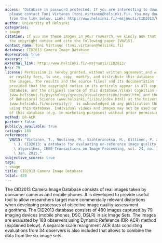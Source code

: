 ```yaml
---
access: 'Database is password protected. If you are interesting to download the database,
  please contact Toni Virtanen (toni.virtanen@helsinki.fi). You may download the database
  from the link below. Link: http://www.helsinki.fi/~msjnuuti/CID2013/CID2013.zip'
author: University of Helsinki
categories:
- image
citation: If you use these images in your research, we kindly ask that you follow
  the copyright notice and cite the following paper [VNV15].
contact_name: Toni Virtanen (toni.virtanen@helsinki.fi)
database: CID2013 Camera Image Database
deprecated: true
excerpt: ''
external_link: http://www.helsinki.fi/~msjnuuti/CID2013/
hrc: 79
license: Permission is hereby granted, without written agreement and without license
  or royalty fees, to use, copy, modify, and distribute this database (the videos,
  the images, the results and the source files) and its documentation for any purpose,
  provided that the copyright notice in its entirely appear in all copies of this
  database, and the original source of this database,Visual Cognition research group
  (www.helsinki.fi/psychology/groups/visualcognition/index.htm) and the Institute
  of Behavioral Science (www.helsinki.fi/ibs/index.html) at the University Helsinki
  (www.helsinki.fi/university/), is acknowledged in any publication that reports research
  using this database. Individual videos and images may not be used outside the scope
  of this database (e.g. in marketing purposes) without prior permission.
method: DR-ACR
partner: false
publicly_available: true
ratings: 188
references:
  VNV15: "Virtanen, T., Nuutinen, M., Vaahteranoksa, M., Oittinen, P. and H\xE4kkinen,\
    \ J. CID2013: a database for evaluating no-reference image quality assessment\
    \ algorithms, IEEE Transactions on Image Processing, vol. 24, no. 1, pp. 390-402,\
    \ Jan. 2015."
subjective_scores: true
tags:
- image
title: CID2013 Camera Image Database
total: 480
---
```


The CID2013 Camera Image Database consists of real images taken by consumer cameras and mobile phones. It is developed to provide useful tool to allow researchers target more commercially relevant distortions when developing processes of objective image quality assessment algorithms. The CID2013 database consists of 480 images captured by 79 imaging devices (mobile phones, DSC, DSLR) in six Image Sets. The images are evaluated by 188 observers using Dynamic Reference (DR-ACR) method (explained below). A separate scale realignment ACR data consisting evaluations from 34 observers is also included that allows to combine the data from the six image sets.